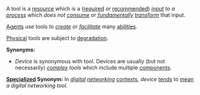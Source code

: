 A tool is a [resource](https://github.com/gcassel/Modular-Organization-Terminology/blob/master/terms/resource.md) which is a ([required](https://github.com/gcassel/Modular-Organization-Terminology/blob/master/terms/require.md) *or* [recommended](https://github.com/gcassel/Modular-Organization-Terminology/blob/master/terms/recommendation.md)) *[input](https://github.com/gcassel/Modular-Organization-Terminology/blob/master/terms/input.md) to a [process](https://github.com/gcassel/Modular-Organization-Terminology/blob/master/terms/process.md)* which *does not [consume](https://github.com/gcassel/Modular-Organization-Terminology/blob/master/terms/consume.md) or [fundamentally](https://github.com/gcassel/Modular-Organization-Terminology/blob/master/terms/base.md) [transform](https://github.com/gcassel/Modular-Organization-Terminology/blob/master/terms/transform.md)* that input.

[Agents](https://github.com/gcassel/Modular-Organization-Terminology/blob/master/terms/agent.md) use tools to *[create](https://github.com/gcassel/Modular-Organization-Terminology/blob/master/terms/create.md) or [facilitate](https://github.com/gcassel/Modular-Organization-Terminology/blob/master/terms/facilitate.md)* many [abilities](https://github.com/gcassel/Modular-Organization-Terminology/blob/master/terms/ability.md).

[Physical](https://github.com/gcassel/Modular-Organization-Terminology/blob/master/terms/physical.md) tools are subject to [degradation](https://github.com/gcassel/Modular-Organization-Terminology/blob/master/terms/degrade.md).

**Synonyms:**  
* *Device* is synonymous with tool.  Devices are usually (but not necessarily) *[complex](https://github.com/gcassel/Modular-Organization-Terminology/blob/master/terms/complex.md) tools* which include multiple [components](https://github.com/gcassel/Modular-Organization-Terminology/blob/master/terms/component.md).

**[Specialized](https://github.com/gcassel/Modular-Organization-Terminology/blob/master/terms/specialize.md) Synonym:**  In *[digital](https://github.com/gcassel/Modular-Organization-Terminology/blob/master/terms/digital.md) [networking](https://github.com/gcassel/Modular-Organization-Terminology/blob/master/terms/network.md)* [contexts](https://github.com/gcassel/Modular-Organization-Terminology/blob/master/terms/context.md), *device* [tends](https://github.com/gcassel/Modular-Organization-Terminology/blob/master/terms/tend.md) to [mean](https://github.com/gcassel/Modular-Organization-Terminology/blob/master/terms/mean.md) *a digital networking tool*.
